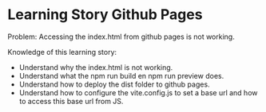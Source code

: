 # Learning Story Github Pages

Problem: Accessing the index.html from github pages is not working.

Knowledge of this learning story:
- Understand why the index.html is not working.
- Understand what the npm run build en npm run preview does.
- Understand how to deploy the dist folder to github pages.
- Understand how to configure the vite.config.js to set a base url and how to access this base url from JS.
